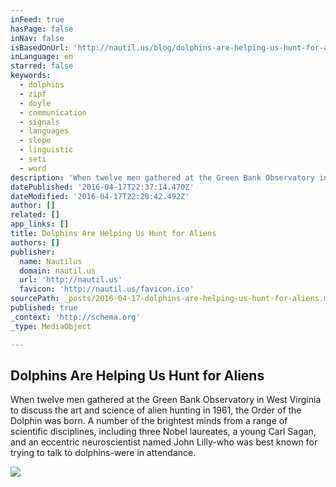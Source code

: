 ```yaml
---
inFeed: true
hasPage: false
inNav: false
isBasedOnUrl: 'http://nautil.us/blog/dolphins-are-helping-us-hunt-for-aliens'
inLanguage: en
starred: false
keywords:
  - dolphins
  - zipf
  - doyle
  - communication
  - signals
  - languages
  - slope
  - linguistic
  - seti
  - word
description: 'When twelve men gathered at the Green Bank Observatory in West Virginia to discuss the art and science of alien hunting in 1961, the Order of the Dolphin was born. A number of the brightest minds from a range of scientific disciplines, including three Nobel laureates, a young Carl Sagan, and an eccentric neuroscientist named John Lilly-who was best known for trying to talk to dolphins-were in attendance.'
datePublished: '2016-04-17T22:37:14.470Z'
dateModified: '2016-04-17T22:28:42.492Z'
author: []
related: []
app_links: []
title: Dolphins Are Helping Us Hunt for Aliens
authors: []
publisher:
  name: Nautilus
  domain: nautil.us
  url: 'http://nautil.us'
  favicon: 'http://nautil.us/favicon.ico'
sourcePath: _posts/2016-04-17-dolphins-are-helping-us-hunt-for-aliens.md
published: true
_context: 'http://schema.org'
_type: MediaObject

---
```

<article style=""><h1>Dolphins Are Helping Us Hunt for Aliens</h1><p>When twelve men gathered at the Green Bank Observatory in West Virginia to discuss the art and science of alien hunting in 1961, the Order of the Dolphin was born. A number of the brightest minds from a range of scientific disciplines, including three Nobel laureates, a young Carl Sagan, and an eccentric neuroscientist named John Lilly-who was best known for trying to talk to dolphins-were in attendance.</p><img src="https://s3-us-west-2.amazonaws.com/the-grid-img/p/dfe3b10529cabecf382adf2250a1d1bd66b0e702.jpg" /></article>